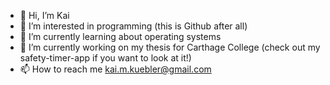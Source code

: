 - 👋 Hi, I’m Kai
- 👀 I’m interested in programming (this is Github after all)
- 🌱 I’m currently learning about operating systems
- 💞️ I’m currently working on my thesis for Carthage College (check out my safety-timer-app if you want to look at it!)
- 📫 How to reach me kai.m.kuebler@gmail.com

<!---
Illuminoid63/Illuminoid63 is a ✨ special ✨ repository because its `README.md` (this file) appears on your GitHub profile.
You can click the Preview link to take a look at your changes.
--->
